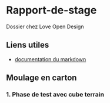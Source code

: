 # Rapport-de-stage
Dossier chez Love Open Design

## Liens utiles
- [documentation du markdown](https://www.markdownguide.org/cheat-sheet)

## Moulage en carton
### 1. Phase de test avec cube terrain

